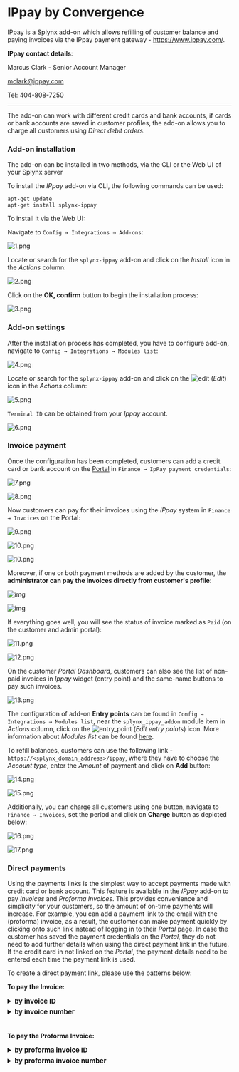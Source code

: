 IPpay by Convergence
==================

IPpay is a Splynx add-on which allows refilling of customer balance and paying invoices via the IPpay payment gateway - https://www.ippay.com/.

**IPpay contact details**: 

Marcus Clark - Senior Account Manager

mclark@ippay.com 

Tel: 404-808-7250
*********************************************
The add-on can work with different credit cards and bank accounts, if cards or bank accounts are saved in customer profiles, the add-on allows you to charge all customers using *Direct debit orders*.

### Add-on installation

The add-on can be installed in two methods, via the CLI or the Web UI of your Splynx server

To install the *IPpay* add-on via CLI, the following commands can be used:


```
apt-get update
apt-get install splynx-ippay
```
To install it via the Web UI:

Navigate to `Config → Integrations → Add-ons`:

![1.png](1.png)

Locate or search for the `splynx-ippay` add-on and click on the *Install* icon in the *Actions* column:

![2.png](2.png)

Click on the **OK, confirm** button to begin the installation process:

![3.png](3.png)

### Add-on settings

After the installation process has completed, you have to configure add-on, navigate to `Config → Integrations → Modules list`:

![4.png](4.png)

Locate or search for the `splynx-ippay` add-on and click on the
<icon class="image-icon">![edit](edit.png)</icon> (*Edit*) icon in the *Actions* column:

![5.png](5.png)

`Terminal ID` can be obtained from your *Ippay* account.

![6.png](6.png)

### Invoice payment

Once the configuration has been completed, customers can add a credit card or bank account on the [Portal](customer_portal/customer_portal.md) in `Finance → IpPay payment credentials`:

![7.png](7.png)

![8.png](8.png)

Now customers can pay for their invoices using the *IPpay* system in `Finance → Invoices` on the Portal:

![9.png](9.png)

![10.png](10.png)

![10.png](10.1.png)

Moreover, if one or both payment methods are added by the customer, the **administrator can pay the invoices directly from customer's profile**:

![img](from_admin_side1.png)

![img](from_admin_side2.png)

If everything goes well, you will see the status of invoice marked as `Paid` (on the customer and admin portal):

![11.png](11.png)

![12.png](12.png)

On the customer *Portal Dashboard*, customers can also see the list of non-paid invoices in *Ippay* widget (entry point) and the same-name buttons to pay such invoices.

![13.png](13.png)

The configuration of add-on **Entry points** can be found in `Config → Integrations → Modules list`, near the `splynx_ippay_addon` module item in *Actions* column, click on the <icon class="image-icon">![entry_point](entry_point.png)</icon> (*Edit entry points*) icon. More information about *Modules list* can be found [here](configuration/integrations/modules_list/modules_list.md).

To refill balances, customers can use the following link - ``` https://<splynx_domain_address>/ippay ```, where they have to choose the *Account type*, enter the *Amount* of payment and click on **Add** button:

![14.png](14.png)

![15.png](15.png)

Additionally, you can charge all customers using one button, navigate to `Finance → Invoices`, set the period and click on **Charge** button as depicted below:

![16.png](16.png)

![17.png](17.png)

### Direct payments

Using the payments links is the simplest way to accept payments made with credit card or bank account. This feature is available in the *IPpay* add-on to pay *Invoices* and *Proforma Invoices*. This provides convenience and simplicity for your customers, so the amount of on-time payments will increase. For example, you can add a payment link to the email with the (proforma) invoice, as a result, the customer can make payment quickly by clicking onto such link instead of logging in to their *Portal* page. In case the customer has saved the payment credentials on the *Portal*, they do not need to add further details when using the direct payment link in the future. If the credit card in not linked on the *Portal*, the payment details need to be entered each time the payment link is used.

To create a direct payment link, please use the patterns below:

**To pay the Invoice:**

<details style="font-size: 15px; margin-bottom: 5px;">
<summary><b>by invoice ID</b></summary>
<div markdown="1">

```
https://<splynx_domain_address>/ippay/direct-pay-invoice-by-id?item_id=<Invoice_id>

```
</div>
</details>

<details style="font-size: 15px; margin-bottom: 5px;">
<summary><b>by invoice number</b></summary>
<div markdown="1">

```
https://<splynx_domain_address>/ippay/direct-pay-invoice?item_id=<Invoice_number>

```
</div>
</details>

<br>

**To pay the Proforma Invoice:**

<details style="font-size: 15px; margin-bottom: 5px;">
<summary><b>by proforma invoice ID</b></summary>
<div markdown="1">

```
https://<splynx_domain_address>/ippay/direct-pay-proforma-by-id?item_id=<proforma_id>

```
</div>
</details>

<details style="font-size: 15px; margin-bottom: 5px;">
<summary><b>by proforma invoice number</b></summary>
<div markdown="1">

```
https://<splynx_domain_address>/ippay/direct-pay-proforma?item_id=<proforma_number>

```
</div>
</details>
